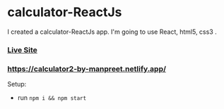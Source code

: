 # calculator-ReactJs

I created a calculator-ReactJs app. I'm going to use React, html5, css3 .

### [Live Site](https://calculato2r-by-manpreet.netlify.app/)

### https://calculator2-by-manpreet.netlify.app/

Setup:

- run `npm i && npm start`
